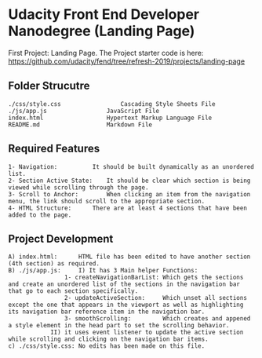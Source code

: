 #  Udacity Front End Developer Nanodegree (Landing Page)
First Project: Landing Page.
The Project starter code is here: https://github.com/udacity/fend/tree/refresh-2019/projects/landing-page

## Folder Strucutre
	./css/style.css					Cascading Style Sheets File
	./js/app.js					JavaScript File
	index.html					Hypertext Markup Language File
	README.md					Markdown File
	
## Required Features
    1- Navigation: 			It should be built dynamically as an unordered list.
	2- Section Active State:	It should be clear which section is being viewed while scrolling through the page.
	3- Scroll to Anchor:		When clicking an item from the navigation menu, the link should scroll to the appropriate section.
	4- HTML Structure:		There are at least 4 sections that have been added to the page.

## Project Development
	A) index.html: 		HTML file has been edited to have another section (4th section) as required.
	B) ./js/app.js: 	I) It has 3 Main helper Functions:
					1- createNavigationBarList: Which gets the sections and create an unordered list of the sections in the navigation bar that go to each section specifically.
					2- updateActiveSection: 	Which unset all sections except the one that appears in the viewport as well as highlighting its navigation bar reference item in the navigation bar.
					3- smoothScrolling:			Which creates and appened a style element in the head part to set the scrolling behavior.						
				II) it uses event listener to update the active section while scrolling and clicking on the navigation bar items.
	c) ./css/style.css: No edits has been made on this file.
